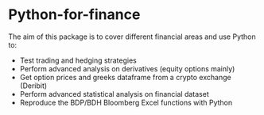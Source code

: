 # Python-for-finance

The aim of this package is to cover different financial areas and use Python to:

 - Test trading and hedging strategies 
 - Perform advanced analysis on derivatives (equity options mainly)
 - Get option prices and greeks dataframe from a crypto exchange (Deribit)
 - Perform advanced statistical analysis on financial dataset
 - Reproduce the BDP/BDH Bloomberg Excel functions with Python
